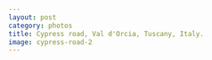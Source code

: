 ```yaml
---
layout: post
category: photos
title: Cypress road, Val d'Orcia, Tuscany, Italy.
image: cypress-road-2
---
```

